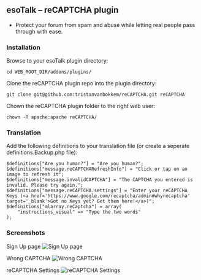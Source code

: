 ## esoTalk – reCAPTCHA plugin

- Protect your forum from spam and abuse while letting real people pass through with ease.

### Installation

Browse to your esoTalk plugin directory:
```
cd WEB_ROOT_DIR/addons/plugins/
```

Clone the reCAPTCHA plugin repo into the plugin directory:
```
git clone git@github.com:tristanvanbokkem/reCAPTCHA.git reCAPTCHA
```

Chown the reCAPTCHA plugin folder to the right web user:
```
chown -R apache:apache reCAPTCHA/
```

### Translation

Add the following definitions to your translation file (or create a seperate definitions.Backup.php file):

```
$definitions["Are you human?"] = "Are you human?";
$definitions["message.reCAPTCHARefreshInfo"] = "Click or tap on an image to refresh it";
$definitions["message.invalidCAPTCHA"] = "The CAPTCHA you entered is invalid. Please try again.";
$definitions["message.reCAPTCHA.settings"] = "Enter your reCAPTCHA Keys (<a href='https://www.google.com/recaptcha/admin#whyrecaptcha' target='_blank'>Got no Keys yet? Get them here!</a>)";
$definitions["mlarray.reCaptcha"] = array(
	"instructions_visual" => "Type the two words"
);
```

### Screenshots
Sign Up page
![Sign Up page](http://i.imgur.com/xq3WbLf.png)

Wrong CAPTCHA
![Wrong CAPTCHA](http://i.imgur.com/THqvAsK.png)

reCAPTCHA Settings
![reCAPTCHA Settings](http://i.imgur.com/M7ZX1R1.png)
